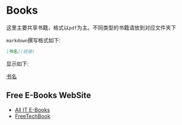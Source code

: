 # Books

这里主要共享书籍，格式以`pdf`为主。不同类型的书籍请放到对应文件夹下

`markdown`撰写格式如下:

```markdown
[书名](链接)
```

显示如下:

[书名]()

## Free E-Books WebSite

* [All IT E-Books](http://www.allitebooks.com/)
* [FreeTechBook](http://www.freetechbooks.com/)